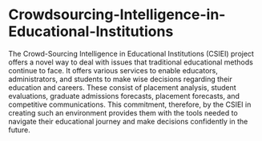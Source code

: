 # Crowdsourcing-Intelligence-in-Educational-Institutions
The Crowd-Sourcing Intelligence in Educational Institutions (CSIEI) project offers a novel way to deal with issues that traditional educational methods continue to face. It offers various services to enable educators, administrators, and students to make wise decisions regarding their education and careers. These consist of placement analysis, student evaluations, graduate admissions forecasts, placement forecasts, and competitive communications. This commitment, therefore, by the CSIEI in creating such an environment provides them with the tools needed to navigate their educational journey and make decisions confidently in 
the future.

